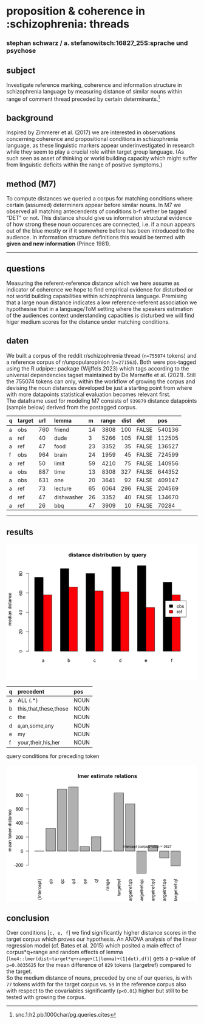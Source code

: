 <!--# xTitle-->

# proposition & coherence in :schizophrenia: threads

### stephan schwarz / a. stefanowitsch:16827_25S:sprache und psychose

## subject

Investigate reference marking, coherence and information structure in schizophrenia language by measuring distance of similar nouns within range of comment thread preceded by certain determinants.[^1]

## background

Inspired by Zimmerer et al. (2017) we are interested in observations concerning coherence and propositional conditions in schizophrenia language, as these linguistic markers appear underinvestigated in research while they seem to play a crucial role within target group language. (As such seen as asset of thinking or world building capacity which might suffer from linguistic deficits within the range of positive symptoms.)

## method (M7)

To compute distances we queried a corpus for matching conditions where certain (assumed) determiners appear before similar nouns. In M7 we observed all matching antecendents of conditions b-f wether be tagged “DET” or not. This distance should give us information structural evidence of how strong these noun occurences are connected, i.e. if a noun appears out of the blue mostly or if it somewhere before has been introduced to the audience. In information structure definitions this would be termed with **given and new information** (Prince 1981).

------------------------------------------------------------------------

## questions

Measuring the referent-reference distance which we here assume as indicator of coherence we hope to find empirical evidence for disturbed or not world building capabilities within schizophrenia language. Premising that a large noun distance indicates a low reference-referent association we hypothesise that in a language/ToM setting where the speakers estimation of the audiences context understanding capacities is disturbed we will find higer medium scores for the distance under matching conditions.

## daten

We built a corpus of the reddit r/schizophrenia thread (`n=755074` tokens) and a reference corpus of r/unpopularopinion (`n=271563`). Both were pos-tagged using the R udpipe:: package (Wijffels 2023) which tags according to the universal dependencies tagset maintained by De Marneffe et al. (2021). Still the 755074 tokens can only, within the workflow of growing the corpus and devising the noun distances developed be just a starting point from where with more datapoints statistical evaluation becomes relevant first.  
The dataframe used for modeling M7 consists of `939879` distance datapoints (sample below) derived from the postagged corpus.

| q   | target | url | lemma      | m   | range | dist | det   | pos    |
|:----|:-------|:----|:-----------|:----|------:|-----:|:------|:-------|
| a   | obs    | 760 | friend     | 14  |  3808 |  100 | FALSE | 540136 |
| a   | ref    | 40  | dude       | 3   |  5266 |  105 | FALSE | 112505 |
| a   | ref    | 47  | food       | 23  |  3352 |   35 | FALSE | 136527 |
| f   | obs    | 964 | brain      | 24  |  1959 |   45 | FALSE | 724599 |
| a   | ref    | 50  | limit      | 59  |  4210 |   75 | FALSE | 140956 |
| a   | obs    | 887 | time       | 13  |  8308 |  327 | FALSE | 644352 |
| a   | obs    | 631 | one        | 20  |  3641 |   92 | FALSE | 409147 |
| a   | ref    | 73  | lecture    | 65  |  6064 |  296 | FALSE | 204569 |
| d   | ref    | 47  | dishwasher | 26  |  3352 |   40 | FALSE | 134670 |
| a   | ref    | 26  | bbq        | 47  |  3909 |   10 | FALSE | 70284  |

------------------------------------------------------------------------

## results

![](plots/distance-distribution-df7-viz1-1.png)

| q   | precedent             | pos  |
|:----|:----------------------|:-----|
| a   | ALL (.\*)             | NOUN |
| b   | this,that,these,those | NOUN |
| c   | the                   | NOUN |
| d   | a,an,some,any         | NOUN |
| e   | my                    | NOUN |
| f   | your,their,his,her    | NOUN |

query conditions for preceding token

![](plots/lmer-plot-df7-lmeplot-1.png)

<!-------->

## conclusion

Over conditions <!--**B** (``` this, that, these, those, DET ```)-->\[`c, e, f`\] we find significantly higher distance scores in the target corpus which proves our hypothesis. An ANOVA analysis of the linear regression model (cf. Bates et al. 2015) which posited a main effect of corpus\*q+range and random effects of lemma (`lme4::lmer(dist~target*q+range+(1|lemma)+(1|det),df)`) gets a p-value of `p=0.0035625` for the mean difference of `829` tokens (targetref) compared to the target.  
So the medium distance of nouns, preceded by one of our queries, is with `77` tokens width for the target corpus vs. `59` in the reference corpus also with respect to the covariables significantly (`p<0.01`) higher but still to be tested with growing the corpus.

<!--![](QR_poster-ext.png)-->
<!--## B. REF-->

[^1]: snc.1:h2.pb.1000char/pg.queries.cites
